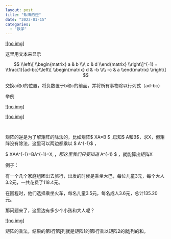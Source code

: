 ```yaml
---
layout: post
title: "矩阵的逆"
date: "2023-01-15"
categories: 
  - "数学"
---
```


[![no img]](http://127.0.0.1/?attachment_id=4932)

这里用文本来显示

$$ \\left\[ \\begin{matrix} a & b \\\\ c & d \\end{matrix} \\right\]^{-1} = \\frac{1}{ad-bc}\\left\[ \\begin{matrix} d & -b \\\\ -c & a \\end{matrix} \\right\] $$

交换a和d的位置，将负数置于b和c的前面，并将所有事物除以行列式（ad-bc）

举例

[![no img]](http://127.0.0.1/?attachment_id=4933)

[![no img]](http://127.0.0.1/?attachment_id=4934)

 

矩阵的逆是为了解矩阵的除法的，比如矩阵$ XA=B $ ,已知$ A和B$，求X，但矩阵没有除法，这里可以两边都乘以 $ A^{-1}$ ，

$ XAA^{-1}=BA^{-1}=X$,，那这里我们只要知道$ A^{-1} $ ，就能算出矩阵X

例子：

有一个几个家庭组团出去旅行，出发的时候是乘坐大巴，每位儿童3元，每个大人3.2元，一共花费了118.4元。

在回程时，他们选择乘坐火车，每名儿童3.5元，每名成人3.6元，总计135.20元。

那问题来了，这里边有多少个小孩和大人呢？

[![no img]](http://127.0.0.1/?attachment_id=4944)

矩阵的乘法，结果的第i行第j列就是矩阵1的第i行乘以矩阵2的就j列的和。
